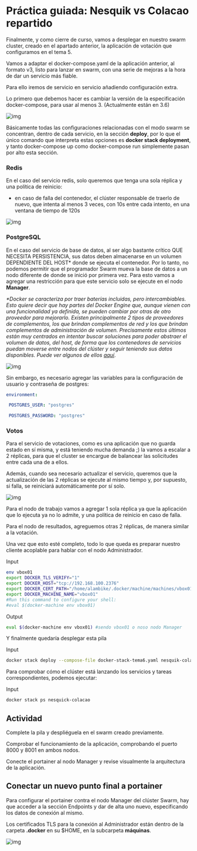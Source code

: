 # Práctica guiada: Nesquik vs Colacao repartido

Finalmente, y como cierre de curso, vamos a desplegar en nuestro swarm cluster, creado en el apartado anterior, la aplicación de votación que configuramos en el tema 5.

Vamos a adaptar el docker-compose.yaml de la aplicación anterior, al formato v3, listo para lanzar en swarm, con una serie de mejoras a la hora de dar un servicio más fiable.

Para ello iremos de servicio en servicio añadiendo configuración extra.

Lo primero que debemos hacer es cambiar la versión de la especificación docker-compose, para usar al menos 3. (Actualmente están en 3.6)

![img](../_media/05_docker_swarm/swarm06.png)

Básicamente todas las configuraciones relacionadas con el modo swarm se concentran, dentro de cada servicio, en la sección **deploy**, por lo que el único comando que interpreta estas opciones es
**docker stack deployment**, y tanto docker-compose up como docker-compose run simplemente pasan por alto esta sección.

### Redis

En el caso del servicio redis, solo queremos que tenga una sola réplica y una política de reinicio:

* en caso de falla del contenedor, el clúster responsable de traerlo de nuevo, que intenta al menos 3 veces, con 10s entre cada intento, en una ventana de tiempo de 120s

![img](../_media/05_docker_swarm/swarm07.png)

### PostgreSQL

En el caso del servicio de base de datos, al ser algo bastante crítico QUE NECESITA PERSISTENCIA, sus datos deben almacenarse en un volumen DEPENDIENTE DEL HOST\* donde se ejecuta el contenedor. Por lo tanto, no podemos permitir que el programador Swarm mueva la base de datos a un nodo diferente de donde se inició por primera vez.
Para esto vamos a agregar una restricción para que este servicio solo se ejecute en el nodo **Manager**.

_\*Docker se caracteriza por traer baterías incluidas, pero intercambiables. Esto quiere decir que hay partes del Docker Engine que, aunque vienen con una funcionalidad ya definida, se pueden cambiar por otras de otro proveedor para mejorarlo. Existen principalmente 2 tipos de proveedores de complementos, los que brindan complementos de red y los que brindan complementos de administración de volumen. Precisamente estos últimos están muy centrados en intentar buscar soluciones para poder abstraer el volumen de datos, del host, de forma que los contenedores de servicios puedan moverse entre nodos del clúster y seguir teniendo sus datos disponibles. Puede ver algunos de ellos [aquí](https://store.docker.com/search?type=plugin)_.

![img](../_media/05_docker_swarm/swarm08.png)

Sin embargo, es necesario agregar las variables para la configuración de usuario y contraseña de postgres:

```yaml
environment:

 POSTGRES_USER: "postgres"

 POSTGRES_PASSWORD: "postgres"
```

### Votos

Para el servicio de votaciones, como es una aplicación que no guarda estado en sí misma, y ​​está teniendo mucha demanda ;) la vamos a escalar a 2 réplicas, para que el cluster se encargue de balancear las solicitudes entre cada una de a ellos.

Además, cuando sea necesario actualizar el servicio, queremos que la actualización de las 2 réplicas se ejecute al mismo tiempo y, por supuesto, si falla, se reiniciará automáticamente por sí solo.

![img](../_media/05_docker_swarm/swarm09.png)

Para el nodo de trabajo vamos a agregar 1 sola réplica ya que la aplicación que lo ejecuta ya no lo admite, y una política de reinicio en caso de falla.

Para el nodo de resultados, agreguemos otras 2 réplicas, de manera similar a la votación.

Una vez que esto esté completo, todo lo que queda es preparar nuestro cliente acoplable para hablar con el nodo Administrador.

Input
```sh
env vbox01
export DOCKER_TLS_VERIFY="1"
export DOCKER_HOST="tcp://192.168.100.2376"
export DOCKER_CERT_PATH="/home/alambike/.docker/machine/machines/vbox01"
export DOCKER_MACHINE_NAME="vbox01"
#Run this command to configure your shell:
#eval $(docker-machine env vbox01)
```
Output
```sh
eval $(docker-machine env vbox01) #sendo vbox01 o noso nodo Manager
```

Y finalmente quedaría desplegar esta pila

Input
```sh
docker stack deploy --compose-file docker-stack-tema6.yaml nesquik-colacao
```

Para comprobar cómo el clúster está lanzando los servicios y tareas correspondientes, podemos ejecutar:

Input
```sh
docker stack ps nesquick-colacao
```

## Actividad

Complete la pila y despliéguela en el swarm creado previamente.

Comprobar el funcionamiento de la aplicación, comprobando el puerto 8000 y 8001 en ambos nodos.

Conecte el portainer al nodo Manager y revise visualmente la arquitectura de la aplicación.

## Conectar un nuevo punto final a portainer

Para configurar el portainer contra el nodo Manager del clúster Swarm, hay que acceder a la sección Endpoints y dar de alta uno nuevo, especificando los datos de conexión al mismo.

Los certificados TLS para la conexión al Administrador están dentro de la carpeta **.docker** en su $HOME, en la subcarpeta **máquinas**.

![img](../_media/05_docker_swarm/swarm14.png)